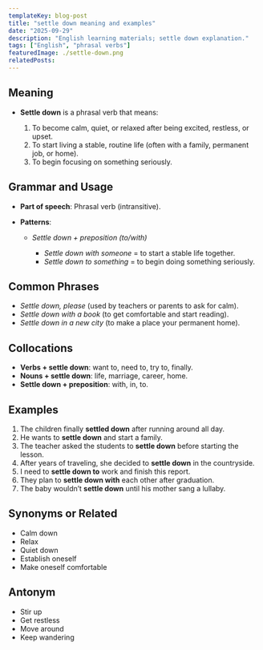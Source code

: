 ```yaml
---
templateKey: blog-post
title: "settle down meaning and examples"
date: "2025-09-29"
description: "English learning materials; settle down explanation."
tags: ["English", "phrasal verbs"]
featuredImage: ./settle-down.png
relatedPosts:
---
```


## Meaning

- **Settle down** is a phrasal verb that means:

  1. To become calm, quiet, or relaxed after being excited, restless, or upset.
  2. To start living a stable, routine life (often with a family, permanent job, or home).
  3. To begin focusing on something seriously.

## Grammar and Usage

- **Part of speech**: Phrasal verb (intransitive).
- **Patterns**:

  - _Settle down + preposition (to/with)_

    - _Settle down with someone_ = to start a stable life together.
    - _Settle down to something_ = to begin doing something seriously.

## Common Phrases

- _Settle down, please_ (used by teachers or parents to ask for calm).
- _Settle down with a book_ (to get comfortable and start reading).
- _Settle down in a new city_ (to make a place your permanent home).

## Collocations

- **Verbs + settle down**: want to, need to, try to, finally.
- **Nouns + settle down**: life, marriage, career, home.
- **Settle down + preposition**: with, in, to.

## Examples

1. The children finally **settled down** after running around all day.
2. He wants to **settle down** and start a family.
3. The teacher asked the students to **settle down** before starting the lesson.
4. After years of traveling, she decided to **settle down** in the countryside.
5. I need to **settle down to** work and finish this report.
6. They plan to **settle down with** each other after graduation.
7. The baby wouldn’t **settle down** until his mother sang a lullaby.

## Synonyms or Related

- Calm down
- Relax
- Quiet down
- Establish oneself
- Make oneself comfortable

## Antonym

- Stir up
- Get restless
- Move around
- Keep wandering
